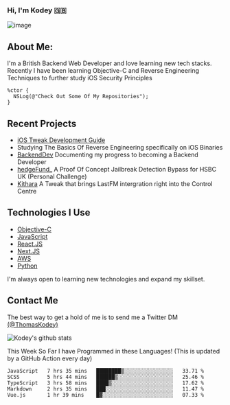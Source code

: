 ### Hi, I'm Kodey 🇬🇧
![image](https://kodeycodesstuff.tech/memoji.jpg)

## About Me:
I'm a British Backend Web Developer and love learning new tech stacks.
Recently I have been learning Objective-C and Reverse Engineering Techniques to further study iOS Security Principles

```objc
%ctor {
  NSLog(@"Check Out Some Of My Repositories");  
}
```

## Recent Projects
- [iOS Tweak Development Guide](https://kodeycodesstuff.tech/guide)
- Studying The Basics Of Reverse Engineering specifically on iOS Binaries
- [BackendDev](https://github.com/KodeyThomas/BackendDev) Documenting my progress to becoming a Backend Developer
- [hedgeFund_](https://github.com/KodeyThomas/hedgeFund) A Proof Of Concept Jailbreak Detection Bypass for HSBC UK (Personal Challenge)
- [Kithara](https://github.com/KodeyThomas/Kithara) A Tweak that brings LastFM intergration right into the Control Centre

## Technologies I Use
- [Objective-C](https://developer.apple.com/documentation/objectivec)
- [JavaScript](https://www.javascript.com/)
- [React.JS](https://reactjs.org/)
- [Next.JS](https://nextjs.org/)
- [AWS](https://aws.amazon.com/)
- [Python](https://www.python.org/)

I'm always open to learning new technologies and expand my skillset.

## Contact Me
The best way to get a hold of me is to send me a Twitter DM [(@ThomasKodey)](https://twitter.com/ThomasKodey)

![Kodey's github stats](https://githubstats.kodeythomas.vercel.app/api?username=KodeyThomas)

This Week So Far I have Programmed in these Languages! (This is updated by a GitHub Action every day)
<!--START_SECTION:waka-->
```text
JavaScript   7 hrs 35 mins   ████████▒░░░░░░░░░░░░░░░░   33.71 % 
SCSS         5 hrs 44 mins   ██████▒░░░░░░░░░░░░░░░░░░   25.46 % 
TypeScript   3 hrs 58 mins   ████▒░░░░░░░░░░░░░░░░░░░░   17.62 % 
Markdown     2 hrs 35 mins   ███░░░░░░░░░░░░░░░░░░░░░░   11.47 % 
Vue.js       1 hr 39 mins    █▓░░░░░░░░░░░░░░░░░░░░░░░   07.33 % 
```
<!--END_SECTION:waka-->
